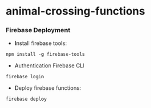 # animal-crossing-functions

### Firebase Deployment
- Install firebase tools:
```
npm install -g firebase-tools
```

- Authentication Firebase CLI
```
firebase login
```

- Deploy firebase functions:
```
firebase deploy
```
